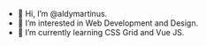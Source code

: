 - 👋 Hi, I’m @aldymartinus.
- 👀 I’m interested in Web Development and Design.
- 🌱 I’m currently learning CSS Grid and Vue JS.


<!---
aldymartinus/aldymartinus is a ✨ special ✨ repository because its `README.md` (this file) appears on your GitHub profile.
You can click the Preview link to take a look at your changes.
--->
